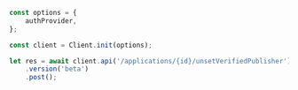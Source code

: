 ﻿---
description: "Automatically generated file. DO NOT MODIFY"
---

```javascript
const options = {
	authProvider,
};

const client = Client.init(options);

let res = await client.api('/applications/{id}/unsetVerifiedPublisher')
	.version('beta')
	.post();

```
